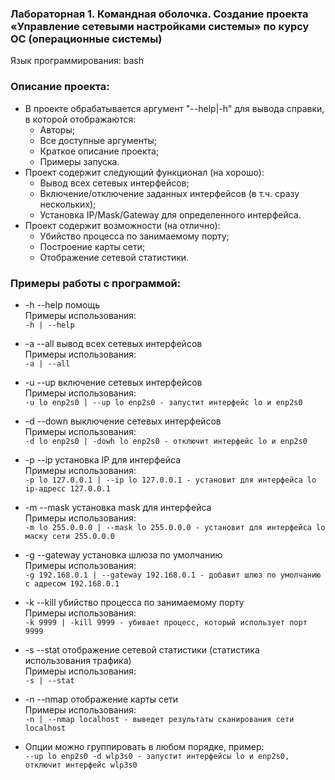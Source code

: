### Лабораторная 1. Командная оболочка. Создание проекта «Управление сетевыми настройками системы» по курсу ОС (операционные системы)

Язык программирования: bash

### Описание проекта:
* В проекте обрабатывается аргумент "--help|-h" для вывода справки, в которой отображаются:
    * Авторы;
    * Все доступные аргументы;
    * Краткое описание проекта;
    * Примеры запуска.
* Проект содержит следующий функционал (на хорошо):
    * Вывод всех сетевых интерфейсов;
    * Включение/отключение заданных интерфейсов (в т.ч. сразу нескольких);
    * Установка IP/Mask/Gateway для определенного интерфейса.
* Проект содержит возможности (на отлично):
    * Убийство процесса по занимаемому порту;
    * Построение карты сети;
    * Отображение сетевой статистики.
    
### Примеры работы с программой:

* -h --help помощь            
Примеры использования:                    
````-h | --help````

* -a --all вывод всех сетевых интерфейсов              
Примеры использования:                     
````-a | --all````

* -u --up включение сетевых интерфейсов                        
Примеры использования:                       
````-u lo enp2s0 | --up lo enp2s0 - запустит интерфейс lo и enp2s0````

* -d --down выключение сетевых интерфейсов            
Примеры использования:                 
````-d lo enp2s0 | -dowh lo enp2s0 - отключит интерфейс lo и enp2s0````

* -p --ip установка IP для интерфейса                 
Примеры использования:                  
````-p lo 127.0.0.1 | --ip lo 127.0.0.1 - установит для интерфейса lo ip-адресс 127.0.0.1````

* -m --mask установка mask для интерфейса                  
Примеры использования:                      
````-m lo 255.0.0.0 | --mask lo 255.0.0.0 - установит для интерфейса lo маску сети 255.0.0.0````

* -g --gateway установка шлюза по умолчанию                 
Примеры использования:                 
````-g 192.168.0.1 | --gateway 192.168.0.1 - добавит шлюз по умолчанию с адресом 192.168.0.1````

* -k --kill убийство процесса по занимаемому порту                 
Примеры использования:                      
````-k 9999 | -kill 9999 - убивает процесс, который использует порт 9999````

* -s --stat отображение сетевой статистики (статистика использования трафика)                 
Примеры использования:                   
````-s | --stat````

* -n --nmap отображение карты сети                   
Примеры использования:                        
````-n | --nmap localhost - выведет результаты сканирования сети localhost````

* Опции можно группировать в любом порядке, пример:                   
````--up lo enp2s0 -d wlp3s0 - запустит интерфейсы lo и enp2s0, отключит интерфейс wlp3s0````
